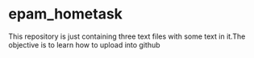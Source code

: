 # epam_hometask
This repository is just containing three text files with some text in it.The objective is to learn how to upload into github
